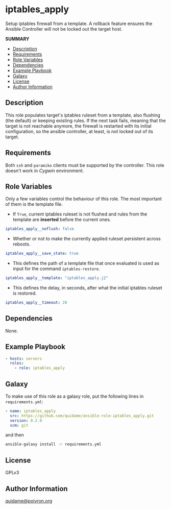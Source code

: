 iptables_apply
==============

Setup iptables firewall from a template. A rollback feature ensures the Ansible
Controller will not be locked out the target host.

**SUMMARY**

- [Description](#description)
- [Requirements](#requirements)
- [Role Variables](#role-variables)
- [Dependencies](#dependencies)
- [Example Playbook](#example-playbook)
- [Galaxy](#galaxy)
- [License](#license)
- [Author Information](#author-information)


Description
-----------

This role populates target's iptables ruleset from a template, also flushing
(the default) or keeping existing rules. If the next task fails, meaning that
the target is not reachable anymore, the firewall is restarted with its initial
configuration, so the ansible controller, at least, is not locked out of its
target.

Requirements
------------

Both `ssh` and `paramiko` clients must be supported by the controller. This
role doesn't work in *Cygwin* environment.

Role Variables
--------------

Only a few variables control the behaviour of this role. The most important of
them is the template file.

* If `True`, current iptables ruleset is not flushed and rules from the template
  are **inserted** before the current ones.

```yaml
iptables_apply__noflush: false
```

* Whether or not to make the currently applied ruleset persistent across
  reboots.

```yaml
iptables_apply__save_state: true
```

* This defines the path of a template file that once evaluated is used as input
  for the command `iptables-restore`.

```yaml
iptables_apply__template: "iptables_apply.j2"
```

* This defines the delay, in seconds, after what the initial iptables ruleset
  is restored.

```yaml
iptables_apply__timeout: 20
```

Dependencies
------------

None.

Example Playbook
----------------

```yaml
- hosts: servers
  roles:
    - role: iptables_apply
```

Galaxy
------

To make use of this role as a galaxy role, put the following lines in
`requirements.yml`:

```yaml
- name: iptables_apply
  src: https://github.com/quidame/ansible-role-iptables_apply.git
  version: 0.2.0
  scm: git
```

and then

```bash
ansible-galaxy install -r requirements.yml
```

License
-------

GPLv3

Author Information
------------------

<quidame@poivron.org>
